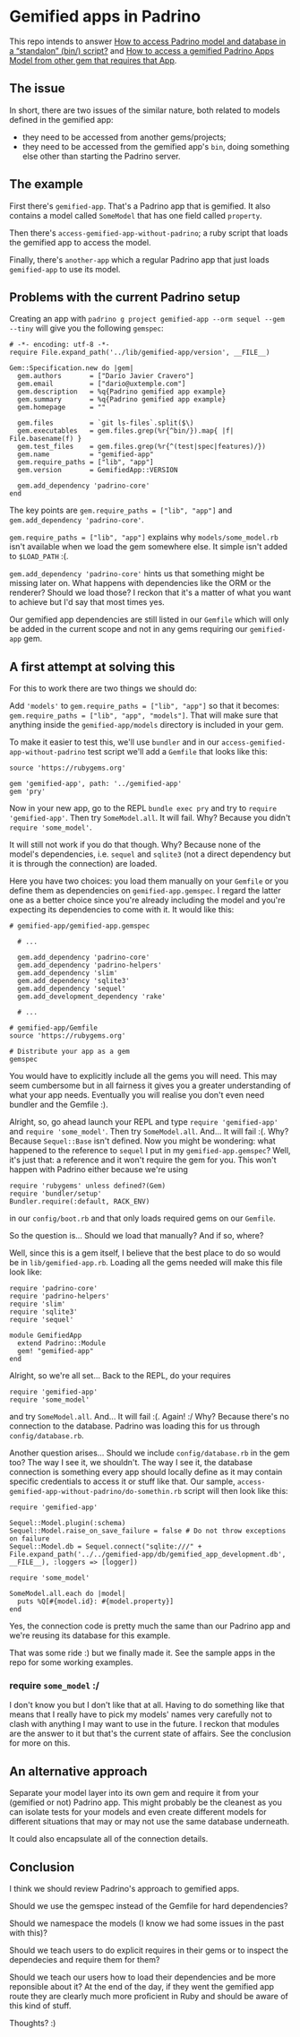 # Gemified apps in Padrino

This repo intends to answer 
[How to access Padrino model and database in a “standalon” (bin/) script?](http://stackoverflow.com/questions/26222801/how-to-access-padrino-model-and-database-in-a-standalon-bin-script) and
[How to access a gemified Padrino Apps Model from other gem that requires that App](http://stackoverflow.com/questions/26213806/how-to-access-a-gemified-padrino-apps-model-from-other-gem-that-requires-that-ap).

## The issue

In short, there are two issues of the similar nature, both related to models defined in the gemified app:
* they need to be accessed from another gems/projects;
* they need to be accessed from the gemified app's `bin`, doing something else other than starting
the Padrino server.

## The example

First there's `gemified-app`. That's a Padrino app that is gemified. It also contains a model
called `SomeModel` that has one field called `property`.

Then there's `access-gemified-app-without-padrino`; a ruby script that loads the gemified app to
access the model.

Finally, there's `another-app` which a regular Padrino app that just loads `gemified-app` to use
its model.

## Problems with the current Padrino setup

Creating an app with `padrino g project gemified-app --orm sequel --gem --tiny` will give you the
following `gemspec`:

```
# -*- encoding: utf-8 -*-
require File.expand_path('../lib/gemified-app/version', __FILE__)

Gem::Specification.new do |gem|
  gem.authors       = ["Darío Javier Cravero"]
  gem.email         = ["dario@uxtemple.com"]
  gem.description   = %q{Padrino gemified app example}
  gem.summary       = %q{Padrino gemified app example}
  gem.homepage      = ""

  gem.files         = `git ls-files`.split($\)
  gem.executables   = gem.files.grep(%r{^bin/}).map{ |f| File.basename(f) }
  gem.test_files    = gem.files.grep(%r{^(test|spec|features)/})
  gem.name          = "gemified-app"
  gem.require_paths = ["lib", "app"]
  gem.version       = GemifiedApp::VERSION

  gem.add_dependency 'padrino-core'
end
```

The key points are `gem.require_paths = ["lib", "app"]` and `gem.add_dependency 'padrino-core'`.

`gem.require_paths = ["lib", "app"]` explains why `models/some_model.rb` isn't available when we
load the gem somewhere else. It simple isn't added to `$LOAD_PATH` :(.

`gem.add_dependency 'padrino-core'` hints us that something might be missing later on. What happens
with dependencies like the ORM or the renderer? Should we load those? I reckon that it's a matter
of what you want to achieve but I'd say that most times yes.

Our gemified app dependencies are still listed in our `Gemfile` which will only be added in the 
current scope and not in any gems requiring our `gemified-app` gem.

## A first attempt at solving this

For this to work there are two things we should do:

Add `'models'` to `gem.require_paths = ["lib", "app"]` so that it becomes:
`gem.require_paths = ["lib", "app", "models"]`.
That will make sure that anything inside the `gemified-app/models` directory is included in your
gem.

To make it easier to test this, we'll use `bundler` and in our `access-gemified-app-without-padrino`
test script we'll add a `Gemfile` that looks like this:

```
source 'https://rubygems.org'

gem 'gemified-app', path: '../gemified-app'
gem 'pry'
```

Now in your new app, go to the REPL `bundle exec pry` and try to `require 'gemified-app'`.
Then try `SomeModel.all`. It will fail. Why? Because you didn't `require 'some_model'`.

It will still not work if you do that though. Why? Because none of the model's dependencies,
i.e. `sequel` and `sqlite3` (not a direct dependency but it is through the connection) are loaded.

Here you have two choices: you load them manually on your `Gemfile` or you define them as
dependencies on `gemified-app.gemspec`.
I regard the latter one as a better choice since you're already including the model and you're
expecting its dependencies to come with it. It would like this:

```
# gemified-app/gemified-app.gemspec

  # ...

  gem.add_dependency 'padrino-core'
  gem.add_dependency 'padrino-helpers'
  gem.add_dependency 'slim'
  gem.add_dependency 'sqlite3'
  gem.add_dependency 'sequel'
  gem.add_development_dependency 'rake'

  # ...
```

```
# gemified-app/Gemfile
source 'https://rubygems.org'

# Distribute your app as a gem
gemspec
```

You would have to explicitly include all the gems you will need. This may seem cumbersome but in
all fairness it gives you a greater understanding of what your app needs. Eventually you will
realise you don't even need bundler and the Gemfile :).

Alright, so, go ahead launch your REPL and type `require 'gemified-app'` and `require 'some_model'`.
Then try `SomeModel.all`. And... It will fail :(. Why? Because `Sequel::Base` isn't defined. Now you might be wondering:
what happened to the reference to `sequel` I put in my `gemified-app.gemspec`? Well, it's just that:
a reference and it won't require the gem for you.
This won't happen with Padrino either because we're using
```
require 'rubygems' unless defined?(Gem)
require 'bundler/setup'
Bundler.require(:default, RACK_ENV)
```
in our `config/boot.rb` and that only loads required gems on our `Gemfile`.

So the question is... Should we load that manually? And if so, where?

Well, since this is a gem itself, I believe that the best place to do so would be in `lib/gemified-app.rb`.
Loading all the gems needed will make this file look like:

```
require 'padrino-core'
require 'padrino-helpers'
require 'slim'
require 'sqlite3'
require 'sequel'

module GemifiedApp
  extend Padrino::Module
  gem! "gemified-app"
end
```

Alright, so we're all set... Back to the REPL, do your requires
```
require 'gemified-app'
require 'some_model'
```
and try `SomeModel.all`. And... It will fail :(. Again! :/ Why? Because there's no connection to the
database. Padrino was loading this for us through `config/database.rb`.

Another question arises... Should we include `config/database.rb` in the gem too?
The way I see it, we shouldn't. The way I see it, the database connection is something every app
should locally define as it may contain specific credentials to access it or stuff like that.
Our sample, `access-gemified-app-without-padrino/do-somethin.rb` script will then look like this:

```
require 'gemified-app'

Sequel::Model.plugin(:schema)
Sequel::Model.raise_on_save_failure = false # Do not throw exceptions on failure
Sequel::Model.db = Sequel.connect("sqlite:///" + File.expand_path('../../gemified-app/db/gemified_app_development.db', __FILE__), :loggers => [logger])

require 'some_model'

SomeModel.all.each do |model|
  puts %Q[#{model.id}: #{model.property}]
end
```

Yes, the connection code is pretty much the same than our Padrino app and we're reusing its database
for this example.

That was some ride :) but we finally made it. See the sample apps in the repo for some working
examples.

### require `some_model` :/

I don't know you but I don't like that at all. Having to do something like that means that I
really have to pick my models' names very carefully not to clash with anything I may want to use
in the future.
I reckon that modules are the answer to it but that's the current state of affairs. See the
conclusion for more on this.

## An alternative approach

Separate your model layer into its own gem and require it from your (gemified or not) Padrino app.
This might probably be the cleanest as you can isolate tests for your models and even create
different models for different situations that may or may not use the same database underneath.

It could also encapsulate all of the connection details.

## Conclusion

I think we should review Padrino's approach to gemified apps.

Should we use the gemspec instead of the Gemfile for hard dependencies?

Should we namespace the models (I know we had some issues in the past with this)?

Should we teach users to do explicit requires in their gems or to inspect the dependecies and
require them for them?

Should we teach our users how to load their dependencies and be more reponsible about it? At the end
of the day, if they went the gemified app route they are clearly much more proficient in Ruby and
should be aware of this kind of stuff.

Thoughts? :)
